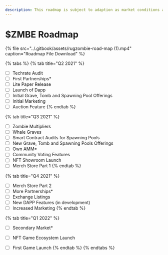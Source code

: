 ```yaml
---
description: This roadmap is subject to adaption as market conditions are always changing.
---
```


# $ZMBE Roadmap

{% file src="../.gitbook/assets/rugzombie-road-map \(1\).mp4" caption="Roadmap File Download" %}

{% tabs %}
{% tab title="Q2 2021" %}
* [ ] Techrate Audit
* [ ] First Partnerships\*
* [ ]  Lite Paper Release
* [ ] Launch of Dapp
* [ ] Initial Grave, Tomb and Spawning Pool Offerings
* [ ] Initial Marketing
* [ ] Auction Feature
{% endtab %}

{% tab title="Q3 2021" %}
* [ ] Zombie Multipliers
* [ ] Whale Graves
* [ ] Smart Contract Audits for Spawning Pools
* [ ] New Grave, Tomb and Spawning Pools Offerings
* [ ] Own AMM\* 
* [ ] Community Voting Features
* [ ] NFT Showroom Launch
* [ ] Merch Store Part 1
{% endtab %}

{% tab title="Q4 2021" %}
* [ ] Merch Store Part 2
* [ ] More Partnerships\*
* [ ] Exchange Listings
* [ ] New DAPP Features \(in development\)
* [ ] Increased Marketing
{% endtab %}

{% tab title="Q1 2022" %}
* [ ] Secondary Market\*
* [ ] NFT Game Ecosystem Launch
* [ ] First Game Launch
{% endtab %}
{% endtabs %}



